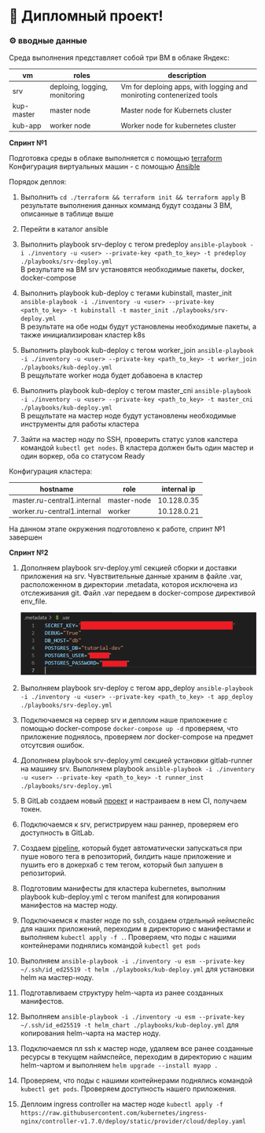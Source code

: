 # 🎉 Дипломный проект!

### ⚙️ вводные данные  


Среда выполнения представляет собой три ВМ в облаке Яндекс:

|        vm        |                 roles               |                                           description                                     |
| ---------------- | ----------------------------------- | ----------------------------------------------------------------------------------------- |
| srv              | deploing, logging, monitoring       | Vm for deploing apps, with logging and moniroting contenerized tools                      |
| kup-master       | master node                         | Master node for Kubernets cluster                                                         |
| kub-app          | worker node                         | Worker node for kubernetes cluster                                                        |

**Спринт №1**

Подготовка среды в облаке выполняется с помощью [terraform](https://github.com/SergeyErshov/SF-Summory/tree/main/terraform)  
Конфигурация виртуальных машин - с помощью [Ansible](https://github.com/SergeyErshov/SF-Summory/tree/main/ansible)  

Порядок деплоя:  

1. Выполнить ```cd ./terraform && terraform init && terraform apply```
   В результате выполнения данных комманд будут созданы 3 ВМ, описанные в таблице выше  

2. Перейти в каталог ansible
   
3. Выполнить playbook srv-deploy с тегом predeploy ```ansible-playbook -i ./inventory -u <user> --private-key <path_to_key> -t predeploy ./playbooks/srv-deploy.yml```  
   В результате на ВМ srv установятся необходимые пакеты, docker, docker-compose  

4. Выполнить playbook kub-deploy с тегами kubinstall, master_init ```ansible-playbook -i ./inventory -u <user> --private-key <path_to_key> -t kubinstall -t master_init ./playbooks/srv-deploy.yml```  
   В результате на обе ноды будут установлены необходимые пакеты, а также инициализирован кластер k8s  

5. Выполнить playbook kub-deploy с тегом worker_join ```ansible-playbook -i ./inventory -u <user> --private-key <path_to_key> -t worker_join ./playbooks/kub-deploy.yml```  
   В рещультате worker нода будет добавоена в кластер  

6. Выполнить playbook kub-deploy с тегом master_cni ```ansible-playbook -i ./inventory -u <user> --private-key <path_to_key> -t master_cni ./playbooks/kub-deploy.yml```  
   В рещультате на мастер ноде будут установлены необходимые инструменты для работы кластера

7. Зайти на мастер ноду по SSH, проверить статус узлов калстера командой ```kubectl get nodes```. В кластера должен быть один мастер и один воркер, оба со статусом Ready  

Конфигурация кластера:  

| hostname | role | internal ip |
| ------------------ | ------------------------- | ------------------ |
| master.ru-central1.internal | master-node | 10.128.0.35 |
| worker.ru-central1.internal | worker      | 10.128.0.21 |

На данном этапе окружения подготовлено к работе, спринт №1 завершен

**Спринт №2**

1. Дополняем playbook srv-deploy.yml секцией сборки и доставки приложения на srv. Чувствительные данные храним в файле .var, расположенном в директории .metadata, котороя исключена
   из отслеживания git. Файл .var передаем в docker-compose директивой env_file.   

   ![env_file](https://github.com/SergeyErshov/SF-Summory/blob/main/RAW/1_env_file.png "env_file")  

2. Выполняем playbook srv-deploy с тегом app_deploy ```ansible-playbook -i ./inventory -u <user> --private-key <path_to_key> -t app_deploy ./playbooks/srv-deploy.yml```  
   
3. Подключаемся на сервер srv и деплоим наше приложение с помощью docker-compose ```docker-compose up -d``` проверяем, что приложение поднялось, проверяем лог docker-compose
   на предмет отсутсвия ошибок.  

4.  Дополняем playbook srv-deploy.yml секцией установки gitlab-runner на машину srv. Выполняем playbook ```ansible-playbook -i ./inventory -u <user> --private-key <path_to_key> -t runner_inst ./playbooks/srv-deploy.yml```  

5. В GitLab создаем новый [проект](https://gitlab.com/sf-devops32/fs-summury) и настраиваем в нем CI, получаем токен.    

6. Подключаемся к srv, регистрируем наш раннер, проверяем его доступность в GitLab.  

7. Создаем [pipeline](https://github.com/SergeyErshov/SF-Summory/blob/main/.gitlab-ci.yml), который будет автоматически запускаться при пуше нового тега в репозиторий, билдить наше     приложение и пушить его в докерхаб с тем тегом, который был запушен в репозиторий.  
   
8. Подготовим манифесты для кластера kubernetes, выполним playbook kub-deploy.yml с тегом manifest для копирования манифестов на мастер ноду.  
   
9. Подключаемся к master ноде по ssh, создаем отдельный неймспейс для наших приложений, переходим в директорию с манифестами и выполняем ```kubectl apply -f .```. Проверяем, что поды с нашими контейнерами поднялись командой ```kubectl get pods```   
    
10. Выполняем ```ansible-playbook -i ./inventory -u esm --private-key ~/.ssh/id_ed25519 -t helm ./playbooks/kub-deploy.yml``` для установки helm на мастер-ноду.  

11. Подготавливаем структуру helm-чарта из ранее созданных манифестов.  
    
12. Выполняем ```ansible-playbook -i ./inventory -u esm --private-key ~/.ssh/id_ed25519 -t helm_chart ./playbooks/kub-deploy.yml``` для копирования helm-чарта на мастер ноду.  

13. Подключаемся пл ssh к мастер ноде, удаляем все ранее созданные ресурсы в текущем наймспейсе, переходим в директорию с нашим helm-чартом и выполняем ```helm upgrade --install myapp .```  

14. Проверяем, что поды с нашими контейнерами поднялись командой ```kubectl get pods```. Проверяем доступность нашего приложения.
   
15. Деплоим ingress controller на мастер ноде ```kubectl apply -f https://raw.githubusercontent.com/kubernetes/ingress-nginx/controller-v1.7.0/deploy/static/provider/cloud/deploy.yaml```  





